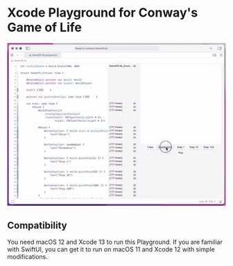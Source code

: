 # Xcode Playground for Conway's Game of Life

![](Screenshot.gif)

## Compatibility
You need macOS 12 and Xcode 13 to run this Playground. If you are familiar with SwiftUI, you can get it to run on macOS 11 and Xcode 12 with simple modifications.
